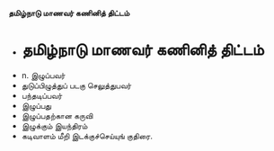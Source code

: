 **தமிழ்நாடு மாணவர் கணினித் திட்டம்**
- # தமிழ்நாடு மாணவர் கணினித் திட்டம்
- n. இழுப்பவர்
- துடுப்பிழுத்துப் படகு செலுத்துபவர்
- பந்தடிப்பவர்
- இழுப்பது
- இழுப்பதற்கான கருவி
- இழுக்கும் இயந்திரம்
- கடிவாளம் மீறி இடக்குச்செய்யுங் குதிரை.

